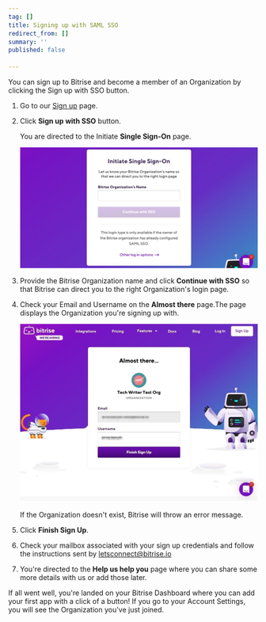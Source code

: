 ```yaml
---
tag: []
title: Signing up with SAML SSO
redirect_from: []
summary: ''
published: false

---
```

You can sign up to Bitrise and become a member of an Organization by clicking the Sign up with SSO button.

1. Go to our [Sign up](https://app.bitrise.io/users/sign_up) page.
2. Click **Sign up with SSO** button.

   You are directed to the Initiate **Single Sign-On** page.

   ![](/img/saml-sso-sign-up.jpg)
3. Provide the Bitrise Organization name and click **Continue with SSO** so that Bitrise can direct you to the right Organization's login page.
4. Check your Email and Username on the **Almost there** page.The page displays the Organization you're signing up with.

   ![](/img/signup-saml-almost-there-1.jpg)

   If the Organization doesn't exist, Bitrise will throw an error message.
5. Click **Finish Sign Up**.
6. Check your mailbox associated with your sign up credentials and follow the instructions sent by letsconnect@bitrise.io
7. You're directed to the **Help us help you** page where you can share some more details with us or add those later.

If all went well, you're landed on your Bitrise Dashboard where you can add your first app with a click of a button! If you go to your Account Settings, you will see the Organization you've just joined.